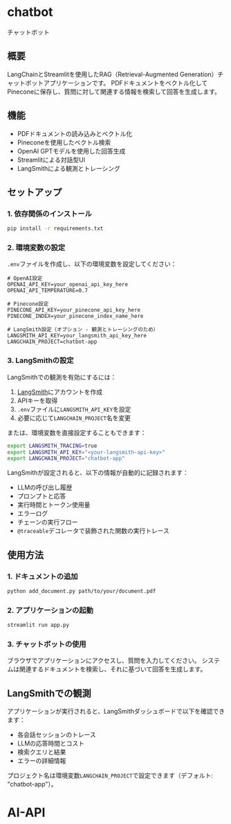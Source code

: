 # chatbot
チャットボット

## 概要
LangChainとStreamlitを使用したRAG（Retrieval-Augmented Generation）チャットボットアプリケーションです。
PDFドキュメントをベクトル化してPineconeに保存し、質問に対して関連する情報を検索して回答を生成します。

## 機能
- PDFドキュメントの読み込みとベクトル化
- Pineconeを使用したベクトル検索
- OpenAI GPTモデルを使用した回答生成
- Streamlitによる対話型UI
- LangSmithによる観測とトレーシング

## セットアップ

### 1. 依存関係のインストール
```bash
pip install -r requirements.txt
```

### 2. 環境変数の設定
`.env`ファイルを作成し、以下の環境変数を設定してください：

```env
# OpenAI設定
OPENAI_API_KEY=your_openai_api_key_here
OPENAI_API_TEMPERATURE=0.7

# Pinecone設定
PINECONE_API_KEY=your_pinecone_api_key_here
PINECONE_INDEX=your_pinecone_index_name_here

# LangSmith設定（オプション - 観測とトレーシングのため）
LANGSMITH_API_KEY=your_langsmith_api_key_here
LANGCHAIN_PROJECT=chatbot-app
```

### 3. LangSmithの設定
LangSmithでの観測を有効にするには：

1. [LangSmith](https://smith.langchain.com/)にアカウントを作成
2. APIキーを取得
3. `.env`ファイルに`LANGSMITH_API_KEY`を設定
4. 必要に応じて`LANGCHAIN_PROJECT`名を変更

または、環境変数を直接設定することもできます：
```bash
export LANGSMITH_TRACING=true
export LANGSMITH_API_KEY="<your-langsmith-api-key>"
export LANGCHAIN_PROJECT="chatbot-app"
```

LangSmithが設定されると、以下の情報が自動的に記録されます：
- LLMの呼び出し履歴
- プロンプトと応答
- 実行時間とトークン使用量
- エラーログ
- チェーンの実行フロー
- `@traceable`デコレータで装飾された関数の実行トレース

## 使用方法

### 1. ドキュメントの追加
```bash
python add_document.py path/to/your/document.pdf
```

### 2. アプリケーションの起動
```bash
streamlit run app.py
```

### 3. チャットボットの使用
ブラウザでアプリケーションにアクセスし、質問を入力してください。
システムは関連するドキュメントを検索し、それに基づいて回答を生成します。

## LangSmithでの観測
アプリケーションが実行されると、LangSmithダッシュボードで以下を確認できます：
- 各会話セッションのトレース
- LLMの応答時間とコスト
- 検索クエリと結果
- エラーの詳細情報

プロジェクト名は環境変数`LANGCHAIN_PROJECT`で設定できます（デフォルト: "chatbot-app"）。
# AI-API
